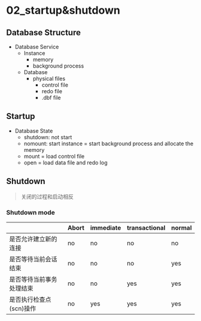 # 02_startup&shutdown

## Database Structure
- Database Service
	- Instance
		- memory
		- background process
	- Database
		- physical files
			- control file
			- redo file
			- .dbf file

## Startup

- Database State
	- shutdown: not start
	- nomount: start instance = start background process and allocate the memory
	- mount = load control file
	- open = load data file and redo log

## Shutdown
> 关闭的过程和启动相反

### Shutdown mode

| | Abort | immediate | transactional | normal |
| --- | --- | --- | --- | --- |
| 是否允许建立新的连接 | no | no | no | no |
| 是否等待当前会话结束 | no | no | no | yes |
| 是否等待当前事务处理结束 | no | no | yes | yes |
| 是否执行检查点(scn)操作 | no | yes | yes | yes |
	
